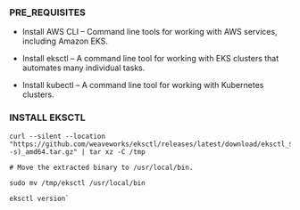 ### PRE_REQUISITES
+ Install AWS CLI – Command line tools for working with AWS services, including Amazon EKS.

+ Install eksctl – A command line tool for working with EKS clusters that automates many individual tasks.

+ Install kubectl  – A command line tool for working with Kubernetes clusters. 



### INSTALL EKSCTL 

```
curl --silent --location "https://github.com/weaveworks/eksctl/releases/latest/download/eksctl_$(uname -s)_amd64.tar.gz" | tar xz -C /tmp

# Move the extracted binary to /usr/local/bin. 

sudo mv /tmp/eksctl /usr/local/bin

eksctl version`
```
